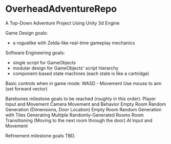 OverheadAdventureRepo
=====================

A Top-Down Adventure Project Using Unity 3d Engine

Game Design goals:
- a roguelike with Zelda-like real-time gameplay mechanics

Software Engineering goals:
- single script for GameObjects
- modular design for GameObjects' script hierarchy
- component-based state machines (each state is like a cartridge)


Basic controls when in game mode:
WASD - Movement
Use mouse to aim (set forward vector)


Barebones milestone goals to be reached (roughly in this order):
Player Input and Movement
Camera Movement and Behavior
Empty Room Random Generation (Dimensions, Door Location)
Empty Room Random Generation with Tiles
Generating Multiple Randomly-Generated Rooms
Room Transitioning (Moving to the next room through the door)
AI Input and Movement


Refinement milestone goals TBD.
